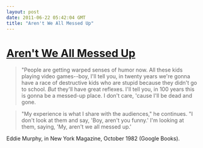 ```yaml
---
layout: post
date: 2011-06-22 05:42:04 GMT
title: "Aren't We All Messed Up"
---
```

# [Aren't We All Messed Up](http://books.google.com/books?id=j-ICAAAAMBAJ&pg=PA56&dq=eddie+murphy+new+york+magazine+oct.+11+1982&hl=en&ei=6qZcTf-1A4TmsQP3me3xBQ&sa=X&oi=book_result&ct=result&resnum=1&ved=0CEAQ6AEwAA#v=onepage&q&f=false)

> "People are getting warped senses of humor now.  All these kids playing video games--boy, I'll tell you, in twenty years we're gonna have a race of destructive kids who are stupid because they didn't go to school.  _But_ they'll have great reflexes.  I'll tell you, in 100 years this is gonna be a messed-up place.  I don't care, 'cause I'll be dead and gone.

> 

> "My experience is what I share with the audiences," he continues.  "I don't look at them and say, 'Boy, aren't you funny.'  I'm looking at them, saying, 'My, aren't we all messed up.'



Eddie Murphy, in New York Magazine, October 1982 (Google Books).
